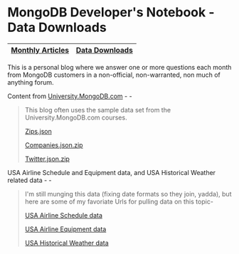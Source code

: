 MongoDB Developer's Notebook - Data Downloads
===================

| **[Monthly Articles](https://github.com/farrell0/MongoDB-Developers-Notebook/blob/master/README.md)**| **[Data Downloads](https://github.com/farrell0/MongoDB-Developers-Notebook/blob/master/data_download/README.md)** |
|--------------------------------|-----------------|
This is a personal blog where we answer one or more questions each month from MongoDB customers in a non-official, non-warranted, non much of anything forum.

Content from [University.MongoDB.com](http://university.mongodb.com) - -

>This blog often uses the sample data set from the University.MongoDB.com courses.
>
>[Zips.json](https://raw.githubusercontent.com/farrell0/MongoDB-Developers-Notebook/master/data_download/zips.json)
>
>[Companies.json.zip](https://raw.githubusercontent.com/farrell0/MongoDB-Developers-Notebook/master/data_download/companies.json.zip)
>
>[Twitter.json.zip](https://raw.githubusercontent.com/farrell0/MongoDB-Developers-Notebook/master/data_download/twitter.json.zip)

USA Airline Schedule and Equipment data, and USA Historical Weather related data - -

>I'm still munging this data (fixing date formats so they join, yadda), but here
>are some of my favoriate Urls for pulling data on this topic-
>
>[USA Airline Schedule data](http://www.transtats.bts.gov/DL_SelectFields.asp?Table_ID=236)
>
>[USA Airline Equipment data](http://registry.faa.gov/aircraftinquiry/NNum_Inquiry.aspx
)
>
>[USA Historical Weather data](https://www.wunderground.com/history/airport)
